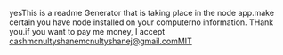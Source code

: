 yesThis is a readme Generator that is taking place in the node app.make certain you have node installed on your computerno information.  THank you.if you want to pay me money, I accept cashmcnultyshanemcnultyshanej@gmail.comMIT